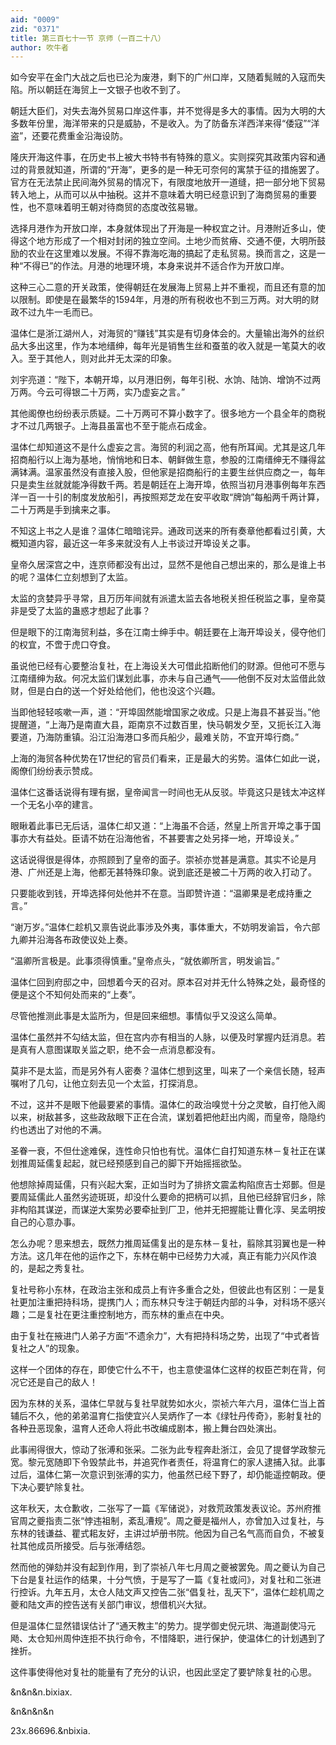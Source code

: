 ```yaml
---
aid: "0009"
zid: "0371"
title: 第三百七十一节 京师（一百二十八）
author: 吹牛者
---
```


如今安平在金门大战之后也已沦为废港，剩下的广州口岸，又随着髨贼的入寇而失陷。所以朝廷在海贸上一文银子也收不到了。

朝廷大臣们，对失去海外贸易口岸这件事，并不觉得是多大的事情。因为大明的大多数年份里，海洋带来的只是威胁，不是收入。为了防备东洋西洋来得“倭寇”“洋盗”，还要花费重金沿海设防。

隆庆开海这件事，在历史书上被大书特书有特殊的意义。实则探究其政策内容和通过的背景就知道，所谓的“开海”，更多的是一种无可奈何的寓禁于征的措施罢了。官方在无法禁止民间海外贸易的情况下，有限度地放开一道缝，把一部分地下贸易转入地上，从而可以从中抽税。这并不意味着大明已经意识到了海商贸易的重要性，也不意味着明王朝对待商贸的态度改弦易辙。

选择月港作为开放口岸，本身就体现出了开海是一种权宜之计。月港附近多山，使得这个地方形成了一个相对封闭的独立空间。土地少而贫瘠、交通不便，大明所鼓励的农业在这里难以发展。不得不靠海吃海的搞起了走私贸易。换而言之，这是一种“不得已”的作法。月港的地理环境，本身来说并不适合作为开放口岸。

这种三心二意的开关政策，使得朝廷在发展海上贸易上并不重视，而且还有意的加以限制。即使是在最繁华的1594年，月港的所有税收也不到三万两。对大明的财政不过九牛一毛而已。

温体仁是浙江湖州人，对海贸的“赚钱”其实是有切身体会的。大量输出海外的丝织品大多出这里，作为本地缙绅，每年光是销售生丝和蚕茧的收入就是一笔莫大的收入。至于其他人，则对此并无太深的印象。

刘宇亮道：“陛下，本朝开埠，以月港旧例，每年引税、水饷、陆饷、增饷不过两万两。今云可得银二十万两，实乃虚妄之言。”

其他阁僚也纷纷表示质疑。二十万两可不算小数字了。很多地方一个县全年的商税才不过几两银子。上海县虽富也不至于能点石成金。

温体仁却知道这不是什么虚妄之言。海贸的利润之高，他有所耳闻。尤其是这几年招商船行以上海为基地，悄悄地和日本、朝鲜做生意，参股的江南缙绅无不赚得盆满钵满。温家虽然没有直接入股，但他家是招商船行的主要生丝供应商之一，每年只是卖生丝就就能净得数千两。若是朝廷在上海开埠，依照当初月港事例每年东西洋一百一十引的制度发放船引，再按照郑芝龙在安平收取“牌饷”每船两千两计算，二十万两是手到擒来之事。

不知这上书之人是谁？温体仁暗暗诧异。通政司送来的所有奏章他都看过引黄，大概知道内容，最近这一年多来就没有人上书谈过开埠设关之事。

皇帝久居深宫之中，连京师都没有出过，显然不是他自己想出来的，那么是谁上书的呢？温体仁立刻想到了太监。

太监的贪婪异乎寻常，且万历年间就有派遣太监去各地税关担任税监之事，皇帝莫非是受了太监的蛊惑才想起了此事？

但是眼下的江南海贸利益，多在江南士绅手中。朝廷要在上海开埠设关，侵夺他们的权宜，不啻于虎口夺食。

虽说他已经有心要整治复社，在上海设关大可借此掐断他们的财源。但他可不愿与江南缙绅为敌。何况太监们谋划此事，亦未与自己通气――他倒不反对太监借此敛财，但是白白的送一个好处给他们，他也没这个兴趣。

当即他轻轻咳嗽一声，道：“开埠固然能增国家之收成。只是上海县不甚妥当。”他提醒道，“上海乃是南直大县，距南京不过数百里，快马朝发夕至，又扼长江入海要道，乃海防重镇。沿江沿海港口多而兵船少，最难关防，不宜开埠行商。”

上海的海贸各种优势在17世纪的官员们看来，正是最大的劣势。温体仁如此一说，阁僚们纷纷表示赞成。

温体仁这番话说得有理有据，皇帝闻言一时间也无从反驳。毕竟这只是钱太冲这样一个无名小卒的建言。

眼瞅着此事已无后话，温体仁却又道：“上海虽不合适，然皇上所言开埠之事于国事亦大有益处。臣请不妨在沿海他省，不甚要害之处另择一地，开埠设关。”

这话说得很是得体，亦照顾到了皇帝的面子。崇祯亦觉甚是满意。其实不论是月港、广州还是上海，他都无甚特殊印象。说到底还是被二十万两的收入打动了。

只要能收到钱，开埠选择何处他并不在意。当即赞许道：“温卿果是老成持重之言。”

“谢万岁。”温体仁趁机又禀告说此事涉及外夷，事体重大，不妨明发谕旨，令六部九卿并沿海各布政使议处上奏。

“温卿所言极是。此事须得慎重。”皇帝点头，“就依卿所言，明发谕旨。”

温体仁回到府邸之中，回想着今天的召对。原本召对并无什么特殊之处，最奇怪的便是这个不知何处而来的“上奏”。

尽管他推测此事是太监所为，但是回来细想。事情似乎又没这么简单。

温体仁虽然并不勾结太监，但在宫内亦有相当的人脉，以便及时掌握内廷消息。若是真有人意图谋取关监之职，绝不会一点消息都没有。

莫非不是太监，而是另外有人密奏？温体仁想到这里，叫来了一个亲信长随，轻声嘱咐了几句，让他立刻去见一个太监，打探消息。

不过，这并不是眼下他最要紧的事情。温体仁的政治嗅觉十分之灵敏，自打他入阁以来，树敌甚多，这些政敌眼下正在合流，谋划着把他赶出内阁，而皇帝，隐隐约约也透出了对他的不满。

圣眷一衰，不但仕途难保，连性命只怕也有忧。温体仁自打知道东林－复社正在谋划推周延儒复起起，就已经预感到自己的脚下开始摇摇欲坠。

他想除掉周延儒，只有兴起大案，正如当时为了排挤文震孟构陷庶吉士郑鄤。但是要周延儒此人虽然劣迹斑斑，却没什么要命的把柄可以抓，且他已经辞官归乡，除非构陷其谋逆，而谋逆大案势必要牵扯到厂卫，他并无把握能让曹化淳、吴孟明按自己的心意办事。

怎么办呢？思来想去，既然力推周延儒复出的是东林－复社，翦除其羽翼也是一种方法。这几年在他的运作之下，东林在朝中已经势力大减，真正有能力兴风作浪的，是起之秀复社。

复社号称小东林，在政治主张和成员上有许多重合之处，但彼此也有区别：一是复社更加注重把持科场，提携门人；而东林只专注于朝廷内部的斗争，对科场不感兴趣；二是复社在更注重控制地方，而东林的重点在中央。

由于复社在掖进门人弟子方面“不遗余力”，大有把持科场之势，出现了“中式者皆复社之人”的现象。

这样一个团体的存在，即使它什么不干，也主意使温体仁这样的权臣芒刺在背，何况它还是自己的敌人！

因为东林的关系，温体仁早就与复社早就势如水火，崇祯六年六月，温体仁当上首辅后不久，他的弟弟温育仁指使宜兴人吴炳作了一本《绿牡丹传奇》，影射复社的各种丑恶现象，温育人还命人将此书改编成剧本，搬上舞台四处演出。

此事闹得很大，惊动了张溥和张采。二张为此专程奔赴浙江，会见了提督学政黎元宽。黎元宽随即下令毁禁此书，并追究作者责任，将温育仁的家人逮捕入狱。此事过后，温体仁第一次意识到张溥的实力，他虽然已经下野了，却仍能遥控朝政。便下决心要铲除复社。

这年秋天，太仓歉收，二张写了一篇《军储说》，对救荒政策发表议论。苏州府推官周之夔指责二张“悖违祖制，紊乱漕规”。周之夔是福州人，亦曾加入过复社，与东林的钱谦益、瞿式耜友好，主讲过垆册书院。他因为自己名气高而自负，不被复社其他成员所接受。后与张溥结怨。

然而他的弹劾并没有起到作用，到了崇祯八年七月周之夔被罢免。周之夔认为自己下台是复社运作的结果，十分气愤，于是写了一篇《复社或问》，对复社和二张进行控诉。九年五月，太仓人陆文声又控告二张“倡复社，乱天下”，温体仁趁机周之夔和陆文声的控告送有关部门审议，想借机兴大狱。

但是温体仁显然错误估计了“通天教主”的势力。提学御史倪元珙、海道副使冯元飏、太仓知州周仲连拒不执行命令，不惜降职，进行保护，使温体仁的计划遇到了挫折。

这件事使得他对复社的能量有了充分的认识，也因此坚定了要铲除复社的心思。

&n&n&n.bixiax.

&n&n&n&n

23x.86696.&nbixia.


